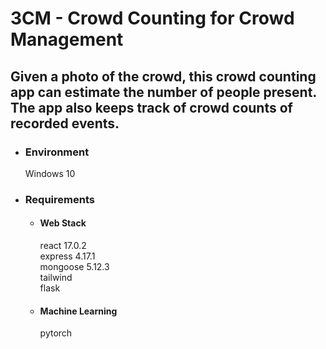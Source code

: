 # 3CM - Crowd Counting for Crowd Management

## Given a photo of the crowd, this crowd counting app can estimate the number of people present. The app also keeps track of crowd counts of recorded events.

- ### Environment
  Windows 10

- ### Requirements
  - #### Web Stack
    react 17.0.2 <br>
    express 4.17.1 <br>
    mongoose 5.12.3 <br>
    tailwind <br>
    flask 
  - #### Machine Learning
    pytorch <br>
   
